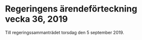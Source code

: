 # Regeringens ärendeförteckning vecka 36, 2019

Till regeringssammanträdet torsdag den 5 september 2019.
